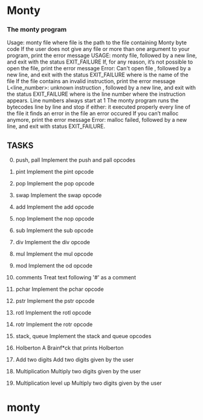 # Monty 
### The monty program

Usage: monty file
where file is the path to the file containing Monty byte code
If the user does not give any file or more than one argument to your program, print the error message USAGE: monty file, followed by a new line, and exit with the status EXIT_FAILURE
If, for any reason, it’s not possible to open the file, print the error message Error: Can't open file <file>, followed by a new line, and exit with the status EXIT_FAILURE
where <file> is the name of the file
If the file contains an invalid instruction, print the error message L<line_number>: unknown instruction <opcode>, followed by a new line, and exit with the status EXIT_FAILURE
where is the line number where the instruction appears.
Line numbers always start at 1
The monty program runs the bytecodes line by line and stop if either:
it executed properly every line of the file
it finds an error in the file
an error occured
If you can’t malloc anymore, print the error message Error: malloc failed, followed by a new line, and exit with status EXIT_FAILURE.



## TASKS
0. push, pall
Implement the push and pall opcodes

1. pint
Implement the pint opcode

2. pop
Implement the pop opcode

3. swap
Implement the swap opcode

4. add
Implement the add opcode

5. nop
Implement the nop opcode

6. sub
Implement the sub opcode

7. div
Implement the div opcode 

8. mul
Implement the mul opcode

9. mod
Implement the od opcode

10. comments
Treat text following '#' as a comment

11. pchar
Implement the pchar opcode

12. pstr
Implement the pstr opcode

13. rotl
Implement the rotl opcode

14. rotr
Implement the rotr opcode

15. stack, queue
Implement the stack and queue opcodes

16. Holberton
A Brainf\*ck that prints Holberton

17. Add two digits
Add two digits given by the user

18. Multiplication
Multiply two digits given by the user

19. Multiplication level up
Multiply two digits given by the user


























# monty
